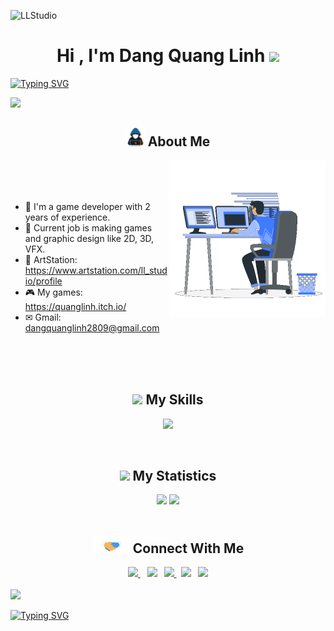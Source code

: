 <!--- Show Image LL Studio --->
![LLStudio](https://user-images.githubusercontent.com/84113503/165054118-5ff08eb7-77eb-4e0d-9440-267cd0cdaa5a.png)

<h1 align="center"><b>Hi , I'm Dang Quang Linh </b><img src="https://media.giphy.com/media/hvRJCLFzcasrR4ia7z/giphy.gif" width="35"></h1>

<!--- Show Introduce (Typing SVG) --->
<a href="https://git.io/typing-svg"><img src="https://readme-typing-svg.demolab.com?font=Time+New+Roman&size=30&duration=3000&pause=500&center=true&vCenter=true&repeat=false&width=1080&lines=Software+Engineer;Welcome+to+My+Profile" alt="Typing SVG" /></a>

<img src="https://user-images.githubusercontent.com/73097560/115834477-dbab4500-a447-11eb-908a-139a6edaec5c.gif">

<!--- Show Infomation --->
<h2 align="center">
<img src = "https://github.com/0xAbdulKhalid/0xAbdulKhalid/raw/main/assets/mdImages/about_me.gif" width = 30px> About Me
</h2>
 <img align="right" src="https://github.com/0xAbdulKhalid/0xAbdulKhalid/raw/main/assets/mdImages/Right_Side.gif" width = 250px>
 <br><br><br>
 
- 👀 I'm a game developer with 2 years of experience.
- 🤩 Current job is making games and graphic design like 2D, 3D, VFX.
- 🎨 ArtStation: https://www.artstation.com/ll_studio/profile
- 🎮 My games: https://quanglinh.itch.io/
- ✉  Gmail: dangquanglinh2809@gmail.com

<br><br><br>

<!--- Show Skills (Skill Icon) --->
<div align="center">
 <h2>
  <img src="https://media2.giphy.com/media/QssGEmpkyEOhBCb7e1/giphy.gif?cid=ecf05e47a0n3gi1bfqntqmob8g9aid1oyj2wr3ds3mg700bl&rid=giphy.gif" width ="25"> My Skills 
 </h2>
 <p>
  <a href="https://github.com/tandpfun/skill-icons"><img src="https://skillicons.dev/icons?i=unity,blender,ps,ae,cs,dotnet,html,mysql,discord,figma"/></a>
 </p>
</div>

<br>

<!--- Show Statistics (Stats, Streak Stats) --->
<div align="center">
 <h2> 
  <img src="https://media.giphy.com/media/iY8CRBdQXODJSCERIr/giphy.gif" width="30"> My Statistics 
 </h2>
 <a href="https://github.com/anuraghazra/github-readme-stats"><img src="https://github-readme-stats.vercel.app/api?username=linhlay2809&theme=tokyonight&bg_color=00000000"/></a>
 <a href="https://git.io/streak-stats"><img src="https://streak-stats.demolab.com?user=linhlay2809&theme=tokyonight_duo&date_format=j%2Fn%5B%2FY%5D&border=FFFFFF"/> </a>
</div>

<br>

<!--- Show Connect with me --->
<h2 align="center">
<img src="https://github.com/0xAbdulKhalid/0xAbdulKhalid/raw/main/assets/mdImages/handshake.gif" width ="60"> Connect With Me
</h2>

<div align="center">
 <a href="https://www.facebook.com/profile.php?id=100083642858860"><img src="https://img.shields.io/badge/Facebook-%231877F2.svg?style=for-the-badge&logo=Facebook&logoColor=white" />
 </a>&ensp;
 <a href="https://www.instagram.com/ll_studio2022/"><img src="https://img.shields.io/badge/Instagram-%23E4405F.svg?style=for-the-badge&logo=Instagram&logoColor=white" /></a>&ensp;
<a href="https://www.reddit.com/user/LLStudio_2022"><img src="https://img.shields.io/badge/Reddit-%23FF4500.svg?style=for-the-badge&logo=Reddit&logoColor=white" />  </a>&nbsp;
 <a href="https://twitter.com/LLStudio_2022"><img src="https://img.shields.io/badge/Twitter-%231DA1F2.svg?style=for-the-badge&logo=Twitter&logoColor=white" /></a>&ensp;
 <a href="mailto:dangquanglinh2809@gmail.com"><img src="https://img.shields.io/badge/Gmail-D14836?style=for-the-badge&logo=gmail&logoColor=white" /></a>
</div>

<br>

<img src="https://user-images.githubusercontent.com/73097560/115834477-dbab4500-a447-11eb-908a-139a6edaec5c.gif">

<!--- Show Thanks for your visit (Typing SVG) --->
 <a href="https://git.io/typing-svg"><img src="https://readme-typing-svg.demolab.com?font=&weight=500&size=35&duration=4000&pause=300&color=00B5FF&center=true&vCenter=true&repeat=false&width=1400&lines=Thanks+for+your+visit+%E2%9D%A4%EF%B8%8F" alt="Typing SVG" /></a>


  

